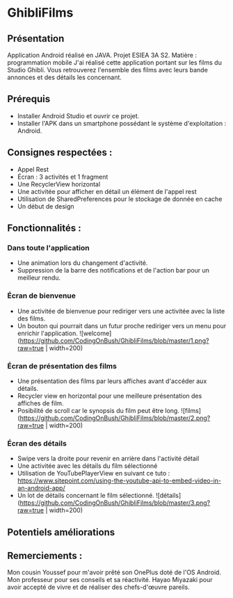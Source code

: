 # GhibliFilms

## Présentation
Application Android réalisé en JAVA.
Projet ESIEA 3A S2.
Matière : programmation mobile
J'ai réalisé cette application portant sur les films du Studio Ghibli. Vous retrouverez l'ensemble des films avec leurs bande annonces et des détails les concernant.

## Prérequis
- Installer Android Studio et ouvrir ce projet.
- Installer l'APK dans un smartphone possédant le système d'exploitation : Android.

## Consignes respectées :
- Appel Rest
- Écran : 3 activités et 1 fragment
- Une RecyclerView horizontal
- Une activitée pour afficher en détail un élément de l'appel rest
- Utilisation de SharedPreferences pour le stockage de donnée en cache
- Un début de design
## Fonctionnalités :

### Dans toute l'application
- Une animation lors du changement d'activité.
- Suppression de la barre des notifications et de l'action bar pour un meilleur rendu.

### Écran de bienvenue
- Une activitée de bienvenue pour rediriger vers une activitée avec la liste des films.
- Un bouton qui pourrait dans un futur proche rediriger vers un menu pour enrichir l'application.
 ![welcome](https://github.com/CodingOnBush/GhibliFilms/blob/master/1.png?raw=true | width=200)

### Écran de présentation des films
- Une présentation des films par leurs affiches avant d'accéder aux détails.
- Recycler view en horizontal pour une meilleure présentation des affiches de film.
- Posibilité de scroll car le synopsis du film peut être long.
 ![films](https://github.com/CodingOnBush/GhibliFilms/blob/master/2.png?raw=true | width=200)

### Écran des détails
- Swipe vers la droite pour revenir en arrière dans l'activité détail
- Une activitée avec les détails du film sélectionné
- Utilisation de YouTubePlayerView en suivant ce tuto : https://www.sitepoint.com/using-the-youtube-api-to-embed-video-in-an-android-app/
- Un lot de détails concernant le film sélectionné.
 ![détails](https://github.com/CodingOnBush/GhibliFilms/blob/master/3.png?raw=true | width=200)

## Potentiels améliorations

## Remerciements :
Mon cousin Youssef pour m'avoir prêté son OnePlus doté de l'OS Android.
Mon professeur pour ses conseils et sa réactivité.
Hayao Miyazaki pour avoir accepté de vivre et de réaliser des chefs-d'œuvre pareils.
